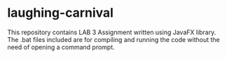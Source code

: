 # laughing-carnival
This repository contains LAB 3 Assignment written using JavaFX library. 
The .bat files included are for compiling and running the code without the need of opening a command prompt. 
